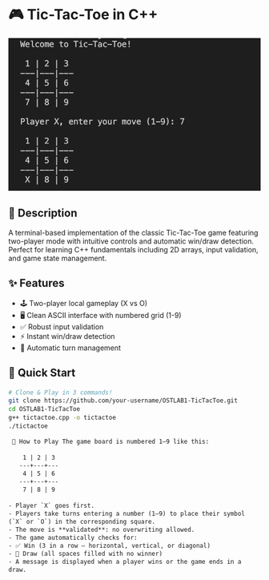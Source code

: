# 🎮 Tic-Tac-Toe in C++

![Game Screenshot](screenshot.png)

## 📝 Description
A terminal-based implementation of the classic Tic-Tac-Toe game featuring two-player mode with intuitive controls and automatic win/draw detection. Perfect for learning C++ fundamentals including 2D arrays, input validation, and game state management.

## ✨ Features
- 🕹️ Two-player local gameplay (X vs O)
- 🖥️ Clean ASCII interface with numbered grid (1-9)
- ✅ Robust input validation
- ⚡ Instant win/draw detection
- 🔄 Automatic turn management

## 🚀 Quick Start
```bash
# Clone & Play in 3 commands!
git clone https://github.com/your-username/OSTLAB1-TicTacToe.git
cd OSTLAB1-TicTacToe
g++ tictactoe.cpp -o tictactoe
./tictactoe
```

<pre><code> 🎯 How to Play The game board is numbered 1–9 like this: 

    1 | 2 | 3 
   ---+---+--- 
    4 | 5 | 6 
   ---+---+--- 
    7 | 8 | 9  

- Player `X` goes first. 
- Players take turns entering a number (1–9) to place their symbol (`X` or `O`) in the corresponding square. 
- The move is **validated**: no overwriting allowed. 
- The game automatically checks for: 
- ✅ Win (3 in a row – horizontal, vertical, or diagonal) 
- 🔁 Draw (all spaces filled with no winner) 
- A message is displayed when a player wins or the game ends in a draw. </code></pre>
